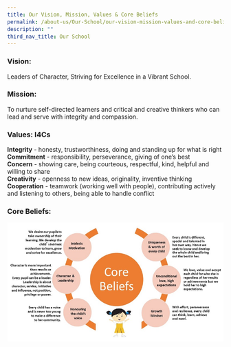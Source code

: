 ```yaml
---
title: Our Vision, Mission, Values & Core Beliefs
permalink: /about-us/Our-School/our-vision-mission-values-and-core-beliefs/
description: ""
third_nav_title: Our School
---
```

### Vision:

Leaders of Character, Striving for Excellence in a Vibrant School.  
  

### Mission:

To nurture self-directed learners and critical and creative thinkers who can lead and serve with integrity and compassion.

  

### Values: I4Cs

**Integrity** \- honesty, trustworthiness, doing and standing up for what is right  
**Commitment** \- responsibility, perseverance, giving of one’s best  
**Concern** \- showing care, being courteous, respectful, kind, helpful and willing to share  
**Creativity** \- openness to new ideas, originality, inventive thinking  
**Cooperation** \- teamwork (working well with people), contributing actively and listening to others, being able to handle conflict  
  

### Core Beliefs:

![](/images/CORE%20BELIEFS.jpeg)